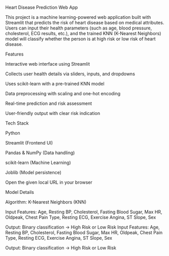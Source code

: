 Heart Disease Prediction Web App

This project is a machine learning-powered web application built with Streamlit that predicts the risk of heart disease based on medical attributes. Users can input their health parameters (such as age, blood pressure, cholesterol, ECG results, etc.), and the trained KNN (K-Nearest Neighbors) model will classify whether the person is at high risk or low risk of heart disease.

Features

Interactive web interface using Streamlit

Collects user health details via sliders, inputs, and dropdowns

Uses scikit-learn with a pre-trained KNN model

Data preprocessing with scaling and one-hot encoding

Real-time prediction and risk assessment

User-friendly output with clear risk indication

Tech Stack

Python

Streamlit (Frontend UI)

Pandas & NumPy (Data handling)

scikit-learn (Machine Learning)

Joblib (Model persistence)




Open the given local URL in your browser

Model Details

Algorithm: K-Nearest Neighbors (KNN)

Input Features: Age, Resting BP, Cholesterol, Fasting Blood Sugar, Max HR, Oldpeak, Chest Pain Type, Resting ECG, Exercise Angina, ST Slope, Sex

Output: Binary classification → High Risk or Low Risk
Input Features: Age, Resting BP, Cholesterol, Fasting Blood Sugar, Max HR, Oldpeak, Chest Pain Type, Resting ECG, Exercise Angina, ST Slope, Sex

Output: Binary classification → High Risk or Low Risk
